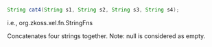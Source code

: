 ```java
String cat4(String s1, String s2, String s3, String s4);
```

  
i.e.,
<javadoc method="cat4(java.lang.String, java.lang.String, java.lang.String, java.lang.String)">org.zkoss.xel.fn.StringFns</javadoc>

Concatenates four strings together. Note: null is considered as empty.


